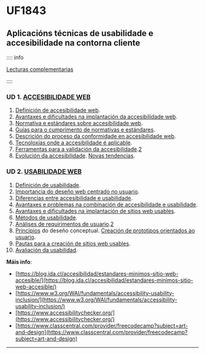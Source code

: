 # UF1843

## Aplicacións técnicas de usabilidade e accesibilidade na contorna cliente

<!-- ### 30h 14/02/23-21/02/23 -->

:::: info

[Lecturas complementarias](UF1843.md)

::::

### UD 1. [ACCESIBILIDADE WEB](https://www.formate.es/curso/accesibilidad-web/)

1. [Definición de accesibilidade web](https://www.w3.org/WAI/fundamentals/accessibility-intro/).
2. [Avantaxes e dificultades na implantación da accesibilidade web](https://programaraciegas.net/?p=178).
3. [Normativa e estándares sobre accesibilidade web](https://administracionelectronica.gob.es/pae_Home/pae_Estrategias/pae_Accesibilidad/pae_normativa/pae_eInclusion_Normas_Accesibilidad.html).
4. [Guías para o cumprimento de normativas e estándares](https://www.humanlevel.com/diccionario-marketing-online/pautas-de-accesibilidad-wcag).
5. [Descrición do proceso da conformidade en accesibilidade web](https://www.tuwebaccesible.es/tres-niveles-de-accesibilidad-web-criterios-de-conformidad-a-aa-y-aaa-administraciones-publicas/).
6. [Tecnoloxías onde a accesibilidade é aplicable](https://learn.microsoft.com/en-us/microsoft-edge/accessibility/build/).
7. [Ferramentas para a validación da accesibilidade](https://www.w3.org/WAI/ER/tools/).[2](https://wave.webaim.org/)
8. [Evolución da accesibilidade](https://blog.adobe.com/en/publish/2021/05/20/the-evolution-of-digital-accessibility-over-the-decades). [Novas tendencias](https://www.youtube.com/playlist?list=PLfCFZkKjngqrnEaIymHKvsym025w0cOF3).

### UD 2. [USABILIDADE WEB](https://99designs.es/blog/web-digital/website-usability-principles/)

1. [Definición de usabilidade](https://usabilitygeek.com/an-introduction-to-website-usability-testing/).
2. [Importancia do deseño web centrado no usuario](https://www.interaction-design.org/literature/topics/user-centered-design).
3. [Diferencias entre accesibilidade e usabilidade](https://dev.to/yuridevat/usability-accessibility-commonalities-and-differences-108d).
4. [Avantaxes e problemas na combinación de accesibilidade e usabilidade](https://blog.usablenet.com/accessibility-vs-usability-what-is-the-difference-to-the-disability-community).
5. [Avantaxes e dificultades na implantación de sitios web usables](https://medium.com/@eliseohdez/m%C3%A9todos-y-t%C3%A9cnicas-de-evaluaci%C3%B3n-de-la-usabilidad-sin-personas-usuarias-e8f7b03c8654).
6. [Métodos de usabilidade](https://medium.com/@eliseohdez/m%C3%A9todos-y-t%C3%A9cnicas-de-evaluaci%C3%B3n-de-la-usabilidad-sin-personas-usuarias-e8f7b03c8654).
7. [Análises de requirimentos de usuario](https://colorvivo.com/los-9-requisitos-para-crear-un-proyecto-web/).[2](https://bgan.es/blog-marketing-digital/tecnicas-de-ux-la-clave-esta-en-una-buena-captura-de-requisitos/)
8. [Principios](https://xd.adobe.com/ideas/principles/web-design/) do deseño conceptual. [Creación de prototipos orientados ao usuario](https://www.iebschool.com/blog/herramientas-prototipado-analitica-usabilidad/).
9. [Pautas para a creación de sitios web usables](https://es.semrush.com/blog/usabilidad-web-principios-jakob-nielsen/).
10. [Avaliación da usabilidad](https://xd.adobe.com/ideas/process/user-testing/top-7-usability-testing-methods/).

**Máis info**:

- [https://blog.ida.cl/accesibilidad/estandares-minimos-sitio-web-accesible/](https://blog.ida.cl/accesibilidad/estandares-minimos-sitio-web-accesible/)
- [https://www.w3.org/WAI/fundamentals/accessibility-usability-inclusion/](https://www.w3.org/WAI/fundamentals/accessibility-usability-inclusion/)
- [https://www.accessibilitychecker.org/](https://www.accessibilitychecker.org/)
- [https://www.classcentral.com/provider/freecodecamp?subject=art-and-design](https://www.classcentral.com/provider/freecodecamp?subject=art-and-design)

---
<!--
##### Referente de competencia: 

Esta unidade formativa se corresponde coa RP4

Capacidades e Criterios de Avaliación: 

**C1: Aplicar técnicas de usabilidade e accesibilidade no desenvolvemento de interfaces de usuario.**

- CE1.1 Distinguir e explicar pautas de accesibilidade ao contido nos documentos elaborados para permitir unha mellor navegación e comprensión dos usuarios.
- CE1.2 Distinguir e explicar pautas de usabilidade ao contido nos documentos elaborados para permitir unha mellor calidade, efectividade e satisfacción dos usuarios.
- CE1.3 Nun suposto práctico, no que se pide crear e manter compoñentes software e documentos aplicar normas de accesibilidade e usabilidade para mellorar a súa utilización.

---

#### Febreiro

| L                                                            | M                                                            | W                                                            | X                                                            | V                                                            | s    | d    |
| ------------------------------------------------------------ | ------------------------------------------------------------ | ------------------------------------------------------------ | ------------------------------------------------------------ | ------------------------------------------------------------ | ---- | ---- |
|                                                              | **14**<br/>&rarr; Técnicas de usabilidade e accesibilidade:<br/>&rarr; UF1843<br/> | **15**<br/>&rarr; Técnicas de usabilidade e accesibilidade:<br/>&rarr; UF1843<br/> | **16**<br/>&rarr; Técnicas de usabilidade e accesibilidade:<br/>&rarr; UF1843<br/> | **17**<br/>&rarr; Técnicas de usabilidade e accesibilidade:<br/>&rarr; UF1843<br/> |      |      |
| **20**<br/>&rarr; Técnicas de usabilidade e accesibilidade:<br/>&rarr; Proba práctica avaliable<br/>&rarr; UF1843<br/> | **21**<br/>&rarr; Técnicas de usabilidade e accesibilidade:<br/>&rarr; Proba teórica avaliable<br>&rarr; UF1843<br/> |                                                              |                                                              |                                                              |      |      |

Probas prácticas:

Despois de realizar distintos exemplos de paxina web o alumnado debe poder realizar un documento HTML perfectamente estruturado, segundo os estándares

- Crear un sitio básico con html5 seguindo as indicacións dadas.

  - Recoñecer as linguaxes de marcado e empregalas para estruturar e difundir contidos web.

   -->
